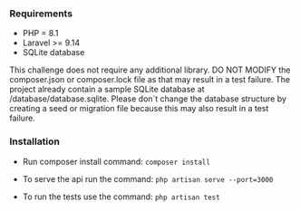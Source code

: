 ### Requirements
- PHP = 8.1
- Laravel >= 9.14
- SQLite database

 This challenge does not require any additional library. DO NOT MODIFY the composer.json or composer.lock file as that may result in a test failure.
 The project already contain a sample SQLite database at /database/database.sqlite. Please don´t change the database structure by creating a seed or migration file because this may also result in a test failure.

### Installation

- Run composer install command: `composer install`

- To serve the api run the command: `php artisan serve --port=3000`

- To run the tests use the command: `php artisan test`
